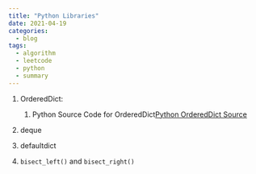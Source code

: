 ```yaml
---
title: "Python Libraries"
date: 2021-04-19
categories:
  - blog
tags:
  - algorithm
  - leetcode
  - python
  - summary
---
```


1. OrderedDict:
    1. Python Source Code for OrderedDict[Python OrderedDict Source]

2. deque

3. defaultdict


4. `bisect_left()` and `bisect_right()`



[Python OrderedDict Source]: https://github.com/python/cpython/blob/226a012d1cd61f42ecd3056c554922f359a1a35d/Objects/odictobject.c
